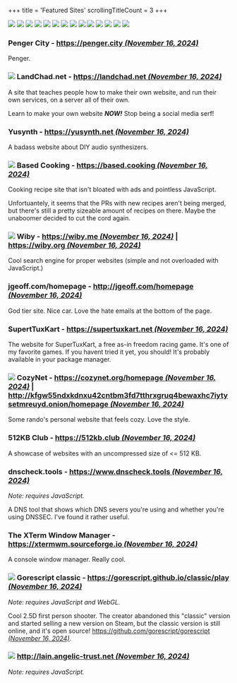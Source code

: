 +++
title               = 'Featured Sites'
scrollingTitleCount = 3
+++

[![](/web-buttons/gnu.org-emacs.gif)](https://www.gnu.org/software/emacs "Updated July 26, 2024")
[![](/web-buttons/shmage.xyz.gif)](https://shmage.xyz "Updated July 26, 2024")
[![](/web-buttons/geti2p.net.gif)](https://geti2p.net "Updated July 26, 2024")
[![](/web-buttons/keepassxc.org.gif)](https://keepassxc.org "Updated July 26, 2024")
[![](/web-buttons/librewolf.net.gif)](https://librewolf.net "Updated July 26, 2024")
[![](/web-buttons/torproject.org.gif)](https://torproject.org "Updated July 26, 2024")
[![](/web-buttons/gnu.org.gif)](https://gnu.org "Updated July 26, 2024")
[![](/web-buttons/kde.org.gif)](https://kde.org "Updated July 26, 2024")
[![](/web-buttons/ublockorigin.com.gif)](https://ublockorigin.com "Updated July 26, 2024")
[![](/web-buttons/debian.org.gif)](https://debian.org "Updated July 26, 2024")
[![](/web-buttons/nergen.net.gif)](https://nergen.net "Updated July 26, 2024")
[![](/web-buttons/getimiskon.xyz.gif)](https://getimiskon.xyz "Updated July 26, 2024")
[![](/web-buttons/voidlinux.org.gif)](https://voidlinux.org/ "Updated October 30, 2024")
[![](/web-buttons/gimp.org.gif)](https://www.gimp.org/ "Updated November 16, 2024")

### Penger City - [https://penger.city *(November 16, 2024)*](https://penger.city)

Penger.

### [![](/buttons/landchad.net.gif)](https://landchad.net) LandChad.net - [https://landchad.net *(November 16, 2024)*](https://landchad.net)

A site that teaches people how to make their own website, and run their own
services, on a server all of their own.

Learn to make your own website ***NOW!*** Stop being a social media serf!

### Yusynth - [https://yusynth.net *(November 16, 2024)*](https://yusynth.net)

A badass website about DIY audio synthesizers.

### [![](/buttons/based.cooking.gif)](https://based.cooking) Based Cooking - [https://based.cooking *(November 16, 2024)*](https://based.cooking)

Cooking recipe site that isn't bloated with ads and pointless
JavaScript.

Unfortuantely, it seems that the PRs with new recipes aren't being merged, but
there's still a pretty sizeable amount of recipes on there. Maybe the unaboomer
decided to cut the cord again.

### [![](/buttons/wiby.me.gif)](https://wiby.me) Wiby - [https://wiby.me *(November 16, 2024)*](https://wiby.me) | [https://wiby.org *(November 16, 2024)*](https://wiby.org)

Cool search engine for proper websites (simple and not overloaded with JavaScript.)

### jgeoff.com/homepage - [http://jgeoff.com/homepage *(November 16, 2024)*](http://jgeoff.com/homepage/)

God tier site. Nice car. Love the hate emails at the bottom of the page.

### SupertTuxKart - [https://supertuxkart.net *(November 16, 2024)*](https://supertuxkart.net)

The website for SuperTuxKart, a free as-in freedom racing game. It's one of my
favorite games. If you havent tried it yet, you should! It's probably available
in your package manager.

### [![](/buttons/cozynet.org.gif)](https://cozynet.org/homepage/) CozyNet - [https://cozynet.org/homepage *(November 16, 2024)*](https://cozynet.org/homepage) | [http://kfgw55ndxkdnxu42cntbm3fd7tthrxgruq4bewaxhc7iytysetmreuyd.onion/homepage *(November 16, 2024)*](http://kfgw55ndxkdnxu42cntbm3fd7tthrxgruq4bewaxhc7iytysetmreuyd.onion/homepage/)

Some rando's personal website that feels cozy. Love the style.

### 512KB Club - [https://512kb.club *(November 16, 2024)*](https://512kb.club)

A showcase of websites with an uncompressed size of <= 512 KB.

### dnscheck.tools - [https://www.dnscheck.tools *(November 16, 2024)*](https://www.dnscheck.tools/)

*Note: requires JavaScript.*

A DNS tool that shows which DNS severs you're using and whether you're using
DNSSEC. I've found it rather useful.

### The XTerm Window Manager - [https://xtermwm.sourceforge.io *(November 16, 2024)*](https://xtermwm.sourceforge.io)

A console window manager. Really cool.

### [![](/buttons/gorescript.github.io.gif)](https://gorescript.github.io/classic/play) Gorescript classic - [https://gorescript.github.io/classic/play *(November 16, 2024)*](https://gorescript.github.io/classic/play)

*Note: requires JavaScript and WebGL.*

Cool 2.5D first person shooter. The creator abandoned this "classic" version and
started selling a new version on Steam, but the classic version is still online,
and it's open source!
[https://github.com/gorescript/gorescript *(November 16, 2024)*](https://github.com/gorescript/gorescript).

### [![](/buttons/lain.angelic-trust.net.gif)](https://lain.angelic-trust.net) [http://lain.angelic-trust.net *(November 16, 2024)*](https://lain.angelic-trust.net)

*Note: requires JavaScript.*

